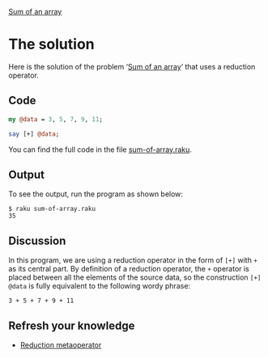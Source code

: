 [Sum of an array](../)

# The solution

Here is the solution of the problem ‘[Sum of an array](../)‘ that uses a reduction operator.

## Code

```perl
my @data = 3, 5, 7, 9, 11;

say [+] @data;
```

You can find the full code in the file [sum-of-array.raku](https://github.com/ash/raku-course/blob/master/problems/sum-of-array/solution/sum-of-array.raku).

## Output

To see the output, run the program as shown below:

    $ raku sum-of-array.raku 
    35

## Discussion

In this program, we are using a reduction operator in the form of `[+]` with `+` as its central part. By definition of a reduction operator, the `+` operator is placed between all the elements of the source data, so the construction `[+] @data` is fully equivalent to the following wordy phrase:

    3 + 5 + 7 + 9 + 11

## Refresh your knowledge

* [Reduction metaoperator](/raku-course/metaoperators/reduction-metaoperators)
